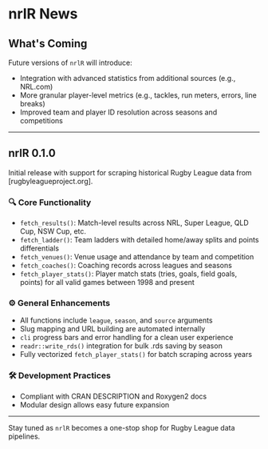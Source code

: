 # nrlR News

## What's Coming

Future versions of `nrlR` will introduce:
- Integration with advanced statistics from additional sources (e.g., NRL.com)
- More granular player-level metrics (e.g., tackles, run meters, errors, line breaks)
- Improved team and player ID resolution across seasons and competitions

---

## nrlR 0.1.0

Initial release with support for scraping historical Rugby League data from [rugbyleagueproject.org].

### 🔍 Core Functionality
- `fetch_results()`: Match-level results across NRL, Super League, QLD Cup, NSW Cup, etc.
- `fetch_ladder()`: Team ladders with detailed home/away splits and points differentials
- `fetch_venues()`: Venue usage and attendance by team and competition
- `fetch_coaches()`: Coaching records across leagues and seasons
- `fetch_player_stats()`: Player match stats (tries, goals, field goals, points) for all valid games between 1998 and present

### ⚙️ General Enhancements
- All functions include `league`, `season`, and `source` arguments
- Slug mapping and URL building are automated internally
- `cli` progress bars and error handling for a clean user experience
- `readr::write_rds()` integration for bulk .rds saving by season
- Fully vectorized `fetch_player_stats()` for batch scraping across years

### 🛠 Development Practices
- Compliant with CRAN DESCRIPTION and Roxygen2 docs
- Modular design allows easy future expansion

---

Stay tuned as `nrlR` becomes a one-stop shop for Rugby League data pipelines.
